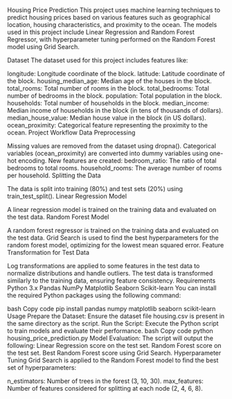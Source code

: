 Housing Price Prediction
This project uses machine learning techniques to predict housing prices based on various features such as geographical location, housing characteristics, and proximity to the ocean. The models used in this project include Linear Regression and Random Forest Regressor, with hyperparameter tuning performed on the Random Forest model using Grid Search.

Dataset
The dataset used for this project includes features like:

longitude: Longitude coordinate of the block.
latitude: Latitude coordinate of the block.
housing_median_age: Median age of the houses in the block.
total_rooms: Total number of rooms in the block.
total_bedrooms: Total number of bedrooms in the block.
population: Total population in the block.
households: Total number of households in the block.
median_income: Median income of households in the block (in tens of thousands of dollars).
median_house_value: Median house value in the block (in US dollars).
ocean_proximity: Categorical feature representing the proximity to the ocean.
Project Workflow
Data Preprocessing

Missing values are removed from the dataset using dropna().
Categorical variables (ocean_proximity) are converted into dummy variables using one-hot encoding.
New features are created:
bedroom_ratio: The ratio of total bedrooms to total rooms.
household_rooms: The average number of rooms per household.
Splitting the Data

The data is split into training (80%) and test sets (20%) using train_test_split().
Linear Regression Model

A linear regression model is trained on the training data and evaluated on the test data.
Random Forest Model

A random forest regressor is trained on the training data and evaluated on the test data.
Grid Search is used to find the best hyperparameters for the random forest model, optimizing for the lowest mean squared error.
Feature Transformation for Test Data

Log transformations are applied to some features in the test data to normalize distributions and handle outliers.
The test data is transformed similarly to the training data, ensuring feature consistency.
Requirements
Python 3.x
Pandas
NumPy
Matplotlib
Seaborn
Scikit-learn
You can install the required Python packages using the following command:

bash
Copy code
pip install pandas numpy matplotlib seaborn scikit-learn
Usage
Prepare the Dataset: Ensure the dataset file housing.csv is present in the same directory as the script.
Run the Script: Execute the Python script to train models and evaluate their performance.
bash
Copy code
python housing_price_prediction.py
Model Evaluation: The script will output the following:
Linear Regression score on the test set.
Random Forest score on the test set.
Best Random Forest score using Grid Search.
Hyperparameter Tuning
Grid Search is applied to the Random Forest model to find the best set of hyperparameters:

n_estimators: Number of trees in the forest (3, 10, 30).
max_features: Number of features considered for splitting at each node (2, 4, 6, 8).
